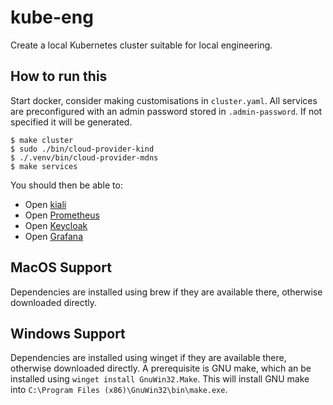# kube-eng

Create a local Kubernetes cluster suitable for local engineering.

## How to run this

Start docker, consider making customisations in `cluster.yaml`. All services
are preconfigured with an admin password stored in `.admin-password`. If not
specified it will be generated.

```shell
$ make cluster
$ sudo ./bin/cloud-provider-kind
$ ./.venv/bin/cloud-provider-mdns
$ make services
```

You should then be able to:

* Open [kiali](http://kiali.local/)
* Open [Prometheus](http://prometheus.local/)
* Open [Keycloak](http://keylocal.local/)
* Open [Grafana](http://grafana.local/)

## MacOS Support

Dependencies are installed using brew if they are available there, otherwise downloaded directly.

## Windows Support

Dependencies are installed using winget if they are available there, otherwise downloaded directly.
A prerequisite is GNU make, which an be installed using `winget install GnuWin32.Make`. 
This will install GNU make into `C:\Program Files (x86)\GnuWin32\bin\make.exe`.
